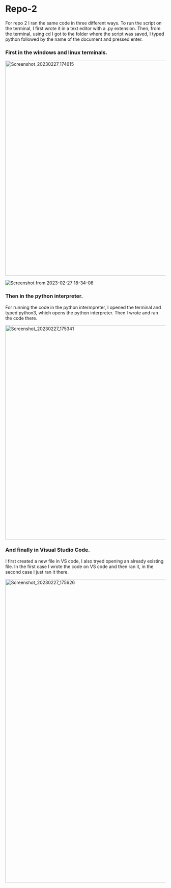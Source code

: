 # Repo-2
For repo 2 I ran the same code in three different ways.
To run the script on the terminal, I first wrote it in a text editor with a .py extension. Then, from the terminal, using cd I got to the folder where the script was saved, I typed python followed by the name of the document and pressed enter.
### First in the windows and linux terminals.
<img width="675" alt="Screenshot_20230227_174615" src="https://user-images.githubusercontent.com/124604730/221708864-11ba1162-8d1d-49ab-8e10-88fc905a93be.png">

![Screenshot from 2023-02-27 18-34-08](https://user-images.githubusercontent.com/124604730/221715851-ddb6e0c1-731f-4c50-8b68-be8440eb0ad5.png)


### Then in the python interpreter.
For running the code in the python intermpreter, I opened the terminal and typed python3, which opens the python interpreter. Then I wrote and ran the code there.


<img width="673" alt="Screenshot_20230227_175341" src="https://user-images.githubusercontent.com/124604730/221708878-158725ba-d8b9-4ff3-be38-0134cdaf7a08.png">


### And finally in Visual Studio Code.
I first created a new file in VS code, I also tryed opening an already existing file. In the first case I wrote the code on VS code and then ran it, in the second case I just ran it there.

<img width="953" alt="Screenshot_20230227_175626" src="https://user-images.githubusercontent.com/124604730/221708895-9752c121-2ba6-49b1-b5fd-51a6778f22d1.png">

